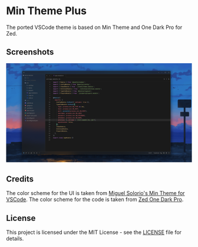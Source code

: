 # Min Theme Plus

The ported VSCode theme is based on Min Theme and One Dark Pro for Zed.

## Screenshots

![Screenshot](./screenshots/theme.png)


## Credits

The color scheme for the UI is taken from [Miguel Solorio's Min Theme for VSCode](https://github.com/miguelsolorio/min-theme).
The color scheme for the code is taken from [Zed One Dark Pro](https://github.com/mordfustang21/zed-one-dark-pro).

## License

This project is licensed under the MIT License - see the [LICENSE](LICENSE) file
for details.
